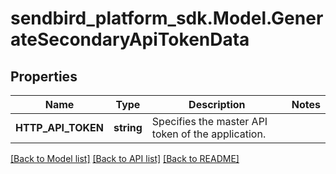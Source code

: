 
# sendbird_platform_sdk.Model.GenerateSecondaryApiTokenData

## Properties

Name | Type | Description | Notes
------------ | ------------- | ------------- | -------------
**HTTP_API_TOKEN** | **string** | Specifies the master API token of the application. | 

[[Back to Model list]](../README.md#documentation-for-models)
[[Back to API list]](../README.md#documentation-for-api-endpoints)
[[Back to README]](../README.md)

